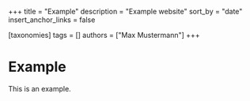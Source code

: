 +++
title               = "Example"
description         = "Example website"
sort_by             = "date"
insert_anchor_links = false

[taxonomies]
tags    = []
authors = ["Max Mustermann"]
+++

# Example

This is an example.
